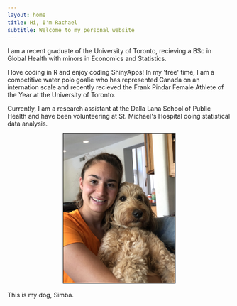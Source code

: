 ```yaml
---
layout: home
title: Hi, I'm Rachael
subtitle: Welcome to my personal website
---
```


<p>I am a recent graduate of the University of Toronto, recieving a BSc in Global Health with minors in Economics and Statistics. </p>

<p>I love coding in R and enjoy coding ShinyApps! In my 'free' time, I am a competitive water polo goalie who has represented Canada on an internation scale and recently recieved the Frank Pindar Female Athlete of the Year at the University of Toronto. </p> 

<p>Currently, I am a research assistant at the Dalla Lana School of Public Health and have been volunteering at St. Michael's Hospital doing statistical data analysis. </p> 

<p align="center">
  <img src="/assets/img/IMG_1841.JPG" style="width:50%; height=50%; border:1px solid">
</p>


<p> This is my dog, Simba. </p>
